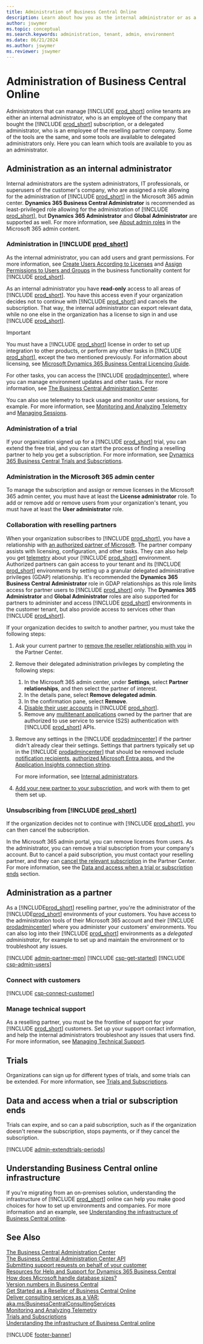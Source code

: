```yaml
---
title: Administration of Business Central Online
description: Learn about how you as the internal administrator or as a reselling partner can manage online tenants of Dynamics 365 Business Central.  
author: jswymer
ms.topic: conceptual
ms.search.keywords: administration, tenant, admin, environment
ms.date: 06/21/2024
ms.author: jswymer
ms.reviewer: jswymer
---
```


# Administration of Business Central Online

Administrators that can manage [!INCLUDE [prod_short](../developer/includes/prod_short.md)] online tenants are either an internal administrator, who is an employee of the company that bought the [!INCLUDE [prod_short](../developer/includes/prod_short.md)] subscription, or a delegated administrator, who is an employee of the reselling partner company. Some of the tools are the same, and some tools are available to delegated administrators only. Here you can learn which tools are available to you as an administrator.  

## Administration as an internal administrator

Internal administrators are the system administrators, IT professionals, or superusers of the customer's company, who are assigned a role allowing for the administration of [!INCLUDE [prod_short](../developer/includes/prod_short.md)] in the Microsoft 365 admin center. **Dynamics 365 Business Central Administrator** is recommended as least-privileged role allowing for the administration of [!INCLUDE [prod_short](../developer/includes/prod_short.md)], but **Dynamics 365 Administrator** and **Global Administrator** are supported as well. For more information, see [About admin roles](/microsoft-365/admin/add-users/about-admin-roles) in the Microsoft 365 admin content.

### Administration in [!INCLUDE [prod_short](../developer/includes/prod_short.md)]

As the internal administrator, you can add users and grant permissions. For more information, see [Create Users According to Licenses](/dynamics365/business-central/ui-how-users-permissions) and [Assign Permissions to Users and Groups](/dynamics365/business-central/ui-define-granular-permissions) in the business functionality content for [!INCLUDE [prod_short](../developer/includes/prod_short.md)].

As an internal administrator you have **read-only** access to all areas of [!INCLUDE [prod_short](../developer/includes/prod_short.md)]. You have this access even if your organization decides not to continue with [!INCLUDE [prod_short](../developer/includes/prod_short.md)] and cancels the subscription. That way, the internal administrator can export relevant data, while no one else in the organization has a license to sign in and use [!INCLUDE [prod_short](../developer/includes/prod_short.md)].

> [!IMPORTANT]
> You must have a [!INCLUDE [prod_short](../developer/includes/prod_short.md)] license in order to set up integration to other products, or perform any other tasks in [!INCLUDE [prod_short](../developer/includes/prod_short.md)], except the two mentioned previously. For information about licensing, see [Microsoft Dynamics 365 Business Central Licencing Guide](https://aka.ms/BusinessCentralLicensing).

For other tasks, you can access the [!INCLUDE [prodadmincenter](../developer/includes/prodadmincenter.md)], where you can manage environment updates and other tasks. For more information, see [The Business Central Administration Center](tenant-admin-center.md).  

You can also use telemetry to track usage and monitor user sessions, for example. For more information, see [Monitoring and Analyzing Telemetry](telemetry-overview.md) and [Managing Sessions](tenant-admin-center-manage-sessions.md).  

### Administration of a trial

If your organization signed up for a [!INCLUDE [prod_short](../developer/includes/prod_short.md)] trial, you can extend the free trial, and you can start the process of finding a reselling partner to help you get a subscription. For more information, see [Dynamics 365 Business Central Trials and Subscriptions](/dynamics365/business-central/across-preview).  

### Administration in the Microsoft 365 admin center

To manage the subscription and assign or remove licenses in the Microsoft 365 admin center, you must have at least the **License administrator** role. To add or remove add or remove users from your organization's tenant, you must have at least the **User administrator** role.

### Collaboration with reselling partners

When your organization subscribes to [!INCLUDE [prod_short](../developer/includes/prod_short.md)], you have a relationship with [an authorized partner of Microsoft](/microsoft-365/admin/misc/add-partner). The partner company assists with licensing, configuration, and other tasks. They can also help you get [telemetry](telemetry-overview.md) about your [!INCLUDE [prod_short](../developer/includes/prod_short.md)] environment. Authorized partners can gain access to your tenant and its [!INCLUDE [prod_short](../developer/includes/prod_short.md)] environments by setting up a granular delegated administrative privileges (GDAP) relationship. It's recommended the **Dynamics 365 Business Central Administrator** role in GDAP relationships as this role limits access for partner users to [!INCLUDE [prod_short](../developer/includes/prod_short.md)] only. The **Dynamics 365 Administrator** and **Global Administrator** roles are also supported for partners to administer and access [!INCLUDE [prod_short](../developer/includes/prod_short.md)] environments in the customer tenant, but also provide access to services other than [!INCLUDE [prod_short](../developer/includes/prod_short.md)].

If your organization decides to switch to another partner, you must take the following steps:

1. Ask your current partner to [remove the reseller relationship with you](/microsoft-365/admin/misc/add-partner#remove-a-reseller-relationship) in the Partner Center.
1. Remove their delegated administration privileges by completing the following steps:

   1. In the Microsoft 365 admin center, under **Settings**, select **Partner relationships**, and then select the partner of interest.
   1. In the details pane, select **Remove delegated admin**.
   1. In the confirmation pane, select **Remove**.
   1. [Disable their user accounts](/dynamics365/business-central/ui-how-users-permissions#to-remove-a-users-access-to-the-system) in [!INCLUDE [prod_short](../developer/includes/prod_short.md)].
   1. Remove any [multitenant applications](automation-apis-using-s2s-authentication.md) owned by the partner that are authorized to use service to service (S2S) authentication with [!INCLUDE [prod_short](../developer/includes/prod_short.md)] APIs.

1. Remove any settings in the [!INCLUDE [prodadmincenter](../developer/includes/prodadmincenter.md)] if the partner didn't already clear their settings. Settings that partners typically set up in the [!INCLUDE [prodadmincenter](../developer/includes/prodadmincenter.md)] that should be removed include [notification recipients](tenant-admin-center-notifications.md), [authorized Microsoft Entra apps](administration-center-api.md), and the [Application Insights connection string](telemetry-enable-application-insights.md#from-the-admin-center).

    For more information, see [Internal administrators](tenant-admin-center.md#internal-administrators).

1. [Add your new partner to your subscription](/microsoft-365/admin/misc/add-partner#add-a-partner-to-an-existing-subscription), and work with them to get them set up.

### Unsubscribing from [!INCLUDE [prod_short](../developer/includes/prod_short.md)]

If the organization decides not to continue with [!INCLUDE [prod_short](../developer/includes/prod_short.md)], you can then cancel the subscription.  

In the Microsoft 365 admin portal, you can remove licenses from users. As the administrator, you can remove a trial subscription from your company's account. But to cancel a paid subscription, you must contact your reselling partner, and they can [cancel the relevant subscription](/partner-center/create-a-new-subscription?toc=/dynamics365/business-central/dev-itpro/administration&bc=../breadcrumb/toc.yml) in the Partner Center. For more information, see the [Data and access when a trial or subscription ends](#expire) section. 

## Administration as a partner

As a [!INCLUDE[prod_short](../developer/includes/prod_short.md)] reselling partner, you're the administrator of the [!INCLUDE[prod_short](../developer/includes/prod_short.md)] environments of your customers. You have access to the administration tools of their Microsoft 365 account and their [!INCLUDE [prodadmincenter](../developer/includes/prodadmincenter.md)] where you administer your customers' environments. You can also log into their [!INCLUDE [prod_short](../developer/includes/prod_short.md)] environments as a *delegated administrator*, for example to set up and maintain the environment or to troubleshoot any issues.  

[!INCLUDE [admin-partner-mpn](../developer/includes/admin-partner-mpn.md)]
[!INCLUDE [csp-get-started](../developer/includes/csp-get-started.md)]
[!INCLUDE [csp-admin-users](../developer/includes/csp-admin-users.md)]

### Connect with customers

[!INCLUDE [csp-connect-customer](../developer/includes/csp-connect-customer.md)]

### Manage technical support

As a reselling partner, you must be the frontline of support for your [!INCLUDE [prod_short](../developer/includes/prod_short.md)] customers. Set up your support contact information, and help the internal administrators troubleshoot any issues that users find. For more information, see [Managing Technical Support](manage-technical-support.md).  

## Trials

Organizations can sign up for different types of trials, and some trials can be extended. For more information, see [Trials and Subscriptions](trials-subscriptions.md).  

## <a name="expire"></a>Data and access when a trial or subscription ends

Trials can expire, and so can a paid subscription, such as if the organization doesn't renew the subscription, stops payments, or if they cancel the subscription.  

[!INCLUDE [admin-extendtrials-periods](../developer/includes/admin-extendtrials-periods.md)]

## <a name="infrastructure"></a>Understanding Business Central online infrastructure

If you're migrating from an on-premises solution, understanding the infrastructure of [!INCLUDE [prod_short](../includes/prod_short.md)] online can help you make good choices for how to set up environments and companies. For more information and an example, see [Understanding the infrastructure of Business Central online](tenant-environment-topology.md).  

## See Also

[The Business Central Administration Center](tenant-admin-center.md)  
[The Business Central Administration Center API](administration-center-api.md)  
[Submitting support requests on behalf of your customer](manage-technical-support.md#submitsupportrequest)  
[Resources for Help and Support for Dynamics 365 Business Central](../help-and-support.md)  
[How does Microsoft handle database sizes?](../faq.yml#how-does-microsoft-handle-database-sizes)  
[Version numbers in Business Central](version-numbers.md)  
[Get Started as a Reseller of Business Central Online](get-started-online.md)  
[Deliver consulting services as a VAR: aka.ms/BusinessCentralConsultingServices](https://aka.ms/BusinessCentralConsultingServices)  
[Monitoring and Analyzing Telemetry](telemetry-overview.md)  
[Trials and Subscriptions](trials-subscriptions.md)  
[Understanding the infrastructure of Business Central online](tenant-environment-topology.md)  

[!INCLUDE [footer-banner](../includes/footer-banner.md)]
